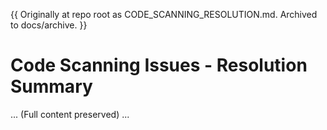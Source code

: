 <!-- MOVED FROM REPO ROOT ON 2025-10-21 -->

{{ Originally at repo root as CODE_SCANNING_RESOLUTION.md. Archived to docs/archive. }}

# Code Scanning Issues - Resolution Summary

... (Full content preserved) ...
